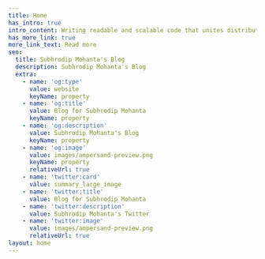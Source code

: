 ```yaml
---
title: Home
has_intro: true
intro_content: Writing readable and scalable code that unites distributed systems to power your daily apps
has_more_link: true
more_link_text: Read more
seo:
  title: Subhrodip Mohanta's Blog
  description: Subhrodip Mohanta's Blog
  extra:
    - name: 'og:type'
      value: website
      keyName: property
    - name: 'og:title'
      value: Blog for Subhrodip Mohanta
      keyName: property
    - name: 'og:description'
      value: Subhrodip Mohanta's Blog
      keyName: property
    - name: 'og:image'
      value: images/ampersand-preview.png
      keyName: property
      relativeUrl: true
    - name: 'twitter:card'
      value: summary_large_image
    - name: 'twitter:title'
      value: Blog for Subhrodip Mohanta
    - name: 'twitter:description'
      value: Subhrodip Mohanta's Twitter
    - name: 'twitter:image'
      value: images/ampersand-preview.png
      relativeUrl: true
layout: home
---
```

